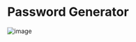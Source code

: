 <h1>Password Generator</h1>

![image](https://github.com/user-attachments/assets/6cf4cc8a-6765-4c9d-a7e7-a0fa5e000876)
